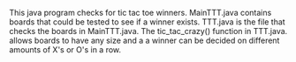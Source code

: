 This java program checks for tic tac toe winners.  MainTTT.java contains boards that could be tested to see if a winner exists.  TTT.java is the file that checks the boards in MainTTT.java. The tic_tac_crazy() function in TTT.java. allows boards to have any size and a a winner can be decided on different amounts of X's or O's in a row. 
